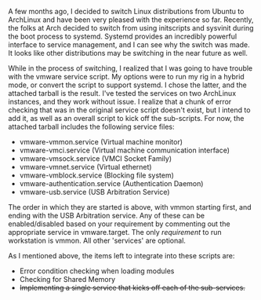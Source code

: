 A few months ago, I decided to switch Linux distributions from Ubuntu to ArchLinux and have been very pleased with the experience so far. Recently, the folks at Arch decided to switch from using initscripts and sysvinit during the boot process to systemd. Systemd provides an incredibly powerful interface to service management, and I can see why the switch was made. It looks like other distributions may be switching in the near future as well.
 
While in the process of switching, I realized that I was going to have trouble with the vmware service script. My options were to run my rig in a hybrid mode, or convert the script to support systemd. I chose the latter, and the attached tarball is the result. I've tested the services on two ArchLinux instances, and they work without issue. I realize that a chunk of error checking that was in the original service script doesn't exist, but I intend to add it, as well as an overall script to kick off the sub-scripts. For now, the attached tarball includes the following service files:
 
* vmware-vmmon.service  (Virtual machine monitor)
* vmware-vmci.service (Virtual machine communication interface)
* vmware-vmsock.service (VMCI Socket Family)
* vmware-vmnet.service (Virtual ethernet)
* vmware-vmblock.service (Blocking file system)
* vmware-authentication.service (Authentication Daemon)
* vmware-usb.service (USB Arbitration Service)
 
The order in which they are started is above, with vmmon starting first, and ending with the USB Arbitration service. Any of these can be enabled/disabled based on your requirement by commenting out the appropriate service in vmware.target. The only *requirement* to run workstation is vmmon. All other 'services' are optional.
 
As I mentioned above, the items left to integrate into these scripts are:
* Error condition checking when loading modules
* Checking for Shared Memory
* <del>Implementing a single service that kicks off each of the sub-services.</del>
